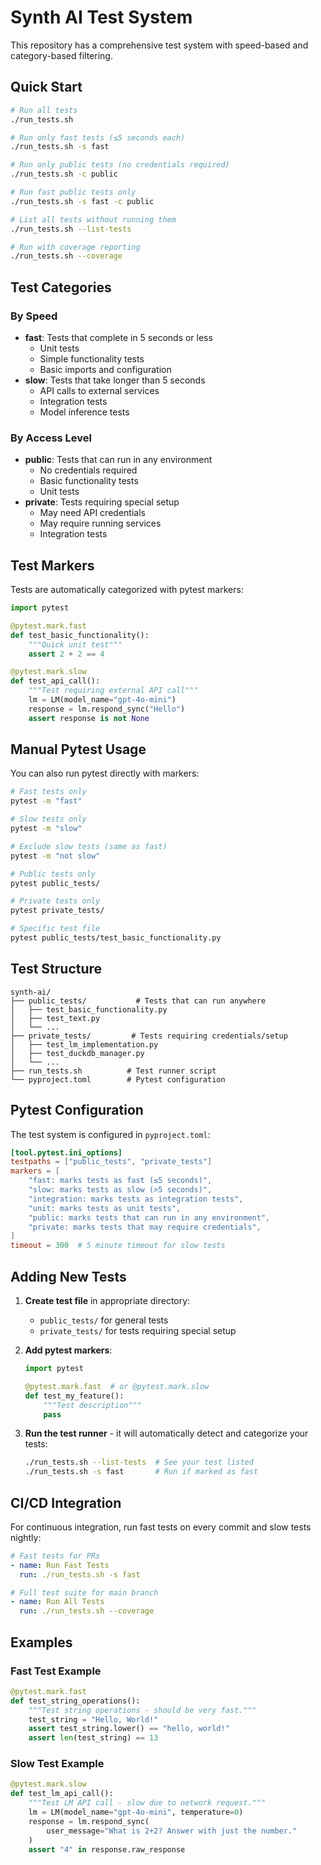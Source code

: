 # Synth AI Test System

This repository has a comprehensive test system with speed-based and category-based filtering.

## Quick Start

```bash
# Run all tests
./run_tests.sh

# Run only fast tests (≤5 seconds each)
./run_tests.sh -s fast

# Run only public tests (no credentials required)
./run_tests.sh -c public

# Run fast public tests only
./run_tests.sh -s fast -c public

# List all tests without running them
./run_tests.sh --list-tests

# Run with coverage reporting
./run_tests.sh --coverage
```

## Test Categories

### By Speed
- **fast**: Tests that complete in 5 seconds or less
  - Unit tests
  - Simple functionality tests
  - Basic imports and configuration
- **slow**: Tests that take longer than 5 seconds
  - API calls to external services
  - Integration tests
  - Model inference tests

### By Access Level
- **public**: Tests that can run in any environment
  - No credentials required
  - Basic functionality tests
  - Unit tests
- **private**: Tests requiring special setup
  - May need API credentials
  - May require running services
  - Integration tests

## Test Markers

Tests are automatically categorized with pytest markers:

```python
import pytest

@pytest.mark.fast
def test_basic_functionality():
    """Quick unit test"""
    assert 2 + 2 == 4

@pytest.mark.slow  
def test_api_call():
    """Test requiring external API call"""
    lm = LM(model_name="gpt-4o-mini")
    response = lm.respond_sync("Hello")
    assert response is not None
```

## Manual Pytest Usage

You can also run pytest directly with markers:

```bash
# Fast tests only
pytest -m "fast"

# Slow tests only  
pytest -m "slow"

# Exclude slow tests (same as fast)
pytest -m "not slow"

# Public tests only
pytest public_tests/

# Private tests only
pytest private_tests/

# Specific test file
pytest public_tests/test_basic_functionality.py
```

## Test Structure

```
synth-ai/
├── public_tests/           # Tests that can run anywhere
│   ├── test_basic_functionality.py
│   ├── test_text.py
│   └── ...
├── private_tests/         # Tests requiring credentials/setup
│   ├── test_lm_implementation.py
│   ├── test_duckdb_manager.py
│   └── ...
├── run_tests.sh          # Test runner script
└── pyproject.toml        # Pytest configuration
```

## Pytest Configuration

The test system is configured in `pyproject.toml`:

```toml
[tool.pytest.ini_options]
testpaths = ["public_tests", "private_tests"]
markers = [
    "fast: marks tests as fast (≤5 seconds)",
    "slow: marks tests as slow (>5 seconds)",
    "integration: marks tests as integration tests",
    "unit: marks tests as unit tests",
    "public: marks tests that can run in any environment", 
    "private: marks tests that may require credentials",
]
timeout = 300  # 5 minute timeout for slow tests
```

## Adding New Tests

1. **Create test file** in appropriate directory:
   - `public_tests/` for general tests
   - `private_tests/` for tests requiring special setup

2. **Add pytest markers**:
   ```python
   import pytest

   @pytest.mark.fast  # or @pytest.mark.slow
   def test_my_feature():
       """Test description"""
       pass
   ```

3. **Run the test runner** - it will automatically detect and categorize your tests:
   ```bash
   ./run_tests.sh --list-tests  # See your test listed
   ./run_tests.sh -s fast       # Run if marked as fast
   ```

## CI/CD Integration

For continuous integration, run fast tests on every commit and slow tests nightly:

```yaml
# Fast tests for PRs
- name: Run Fast Tests
  run: ./run_tests.sh -s fast

# Full test suite for main branch
- name: Run All Tests  
  run: ./run_tests.sh --coverage
```

## Examples

### Fast Test Example
```python
@pytest.mark.fast
def test_string_operations():
    """Test string operations - should be very fast."""
    test_string = "Hello, World!"
    assert test_string.lower() == "hello, world!"
    assert len(test_string) == 13
```

### Slow Test Example  
```python
@pytest.mark.slow
def test_lm_api_call():
    """Test LM API call - slow due to network request."""
    lm = LM(model_name="gpt-4o-mini", temperature=0)
    response = lm.respond_sync(
        user_message="What is 2+2? Answer with just the number."
    )
    assert "4" in response.raw_response
```